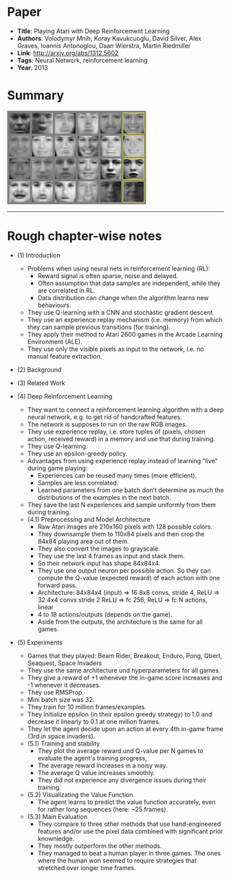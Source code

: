# Paper

* **Title**: Playing Atari with Deep Reinforcement Learning
* **Authors**: Volodymyr Mnih, Koray Kavukcuoglu, David Silver, Alex Graves, Ioannis Antonoglou, Daan Wierstra, Martin Riedmiller
* **Link**: http://arxiv.org/abs/1312.5602
* **Tags**: Neural Network, reinforcement learning
* **Year**: 2013

# Summary



![Generated Faces](images/Generative_Adversarial_Networks__faces.jpg?raw=true "Generated Faces")

--------------------

# Rough chapter-wise notes

* (1) Introduction
  * Problems when using neural nets in reinforcement learning (RL):
    * Reward signal is often sparse, noise and delayed.
    * Often assumption that data samples are independent, while they are correlated in RL.
    * Data distribution can change when the algorithm learns new behaviours.
  * They use Q-learning with a CNN and stochastic gradient descent.
  * They use an experience replay mechanism (i.e. memory) from which they can sample previous transitions (for training).
  * They apply their method to Atari 2600 games in the Arcade Learning Environment (ALE).
  * They use only the visible pixels as input to the network, i.e. no manual feature extraction.

* (2) Background

* (3) Related Work

* (4) Deep Reinforcement Learning
  * They want to connect a reinforcement learning algorithm with a deep neural network, e.g. to get rid of handcrafted features.
  * The network is supposes to run on the raw RGB images.
  * They use experience replay, i.e. store tuples of (pixels, chosen action, received reward) in a memory and use that during training.
  * They use Q-learning.
  * They use an epsilon-greedy policy.
  * Advantages from using experience replay instead of learning "live" during game playing:
    * Experiences can be reused many times (more efficient).
    * Samples are less correlated.
    * Learned parameters from one batch don't determine as much the distributions of the examples in the next batch.
  * They save the last N experiences and sample uniformly from them during training.
  * (4.1) Preprocessing and Model Architecture
    * Raw Atari images are 210x160 pixels with 128 possible colors.
    * They downsample them to 110x84 pixels and then crop the 84x84 playing area out of them.
    * They also convert the images to grayscale.
    * They use the last 4 frames as input and stack them.
    * So their network input has shape 84x84x4.
    * They use one output neuron per possible action. So they can compute the Q-value (expected reward) of each action with one forward pass.
    * Architecture: 84x84x4 (input) => 16 8x8 convs, stride 4, ReLU => 32 4x4 convs stride 2 ReLU => fc 256, ReLU => fc N actions, linear
    * 4 to 18 actions/outputs (depends on the game).
    * Aside from the outputs, the architecture is the same for all games.

* (5) Experiments
  * Games that they played: Beam Rider, Breakout, Enduro, Pong, Qbert, Seaquest, Space Invaders
  * They use the same architecture und hyperparameters for all games.
  * They give a reward of +1 whenever the in-game score increases and -1 whenever it decreases.
  * They use RMSProp.
  * Mini batch size was 32.
  * They train for 10 million frames/examples.
  * They initialize epsilon (in their epsilon greedy strategy) to 1.0 and decrease it linearly to 0.1 at one million frames.
  * They let the agent decide upon an action at every 4th in-game frame (3rd in space invaders).
  * (5.1) Training and stability
    * They plot the average reward und Q-value per N games to evaluate the agent's training progress,
    * The average reward increases in a noisy way.
    * The average Q value increases smoothly.
    * They did not experience any divergence issues during their training.
  * (5.2) Visualizating the Value Function
    * The agent learns to predict the value function accurately, even for rather long sequences (here: ~25 frames).
  * (5.3) Main Evaluation
    * They compare to three other methods that use hand-engineered features and/or use the pixel data combined with significant prior knownledge.
    * They mostly outperform the other methods.
    * They managed to beat a human player in three games. The ones where the human won seemed to require strategies that stretched over longer time frames.
